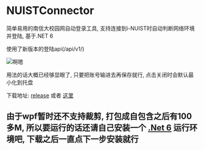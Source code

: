 # NUISTConnector

简单易用的南信大校园网自动登录工具, 支持连接到i-NUIST时自动判断网络环境并登陆, 基于.NET 6

使用了新版本的登陆api(/api/v1/)

![啊嗯](https://img.suki.club/2022/03/19/fca5e02ffbc0d.png)

用法的话大概已经够显眼了, 只要把账号输进去再保存就行, 点击关闭时会默认最小化到托盘

下载地址: [release](https://github.com/Megghy/NUISTConnector/releases) 或者 [这里](https://pan.suki.club/s/4zHHcywokqNTzYP)

## 由于wpf暂时还不支持裁剪, 打包成自包含之后有100多M, 所以要运行的话还请自己安装一个 [.Net 6](https://dotnet.microsoft.com/zh-cn/download/dotnet/thank-you/sdk-6.0.201-windows-x64-installer) 运行环境吧, 下载之后一直点下一步安装就行


